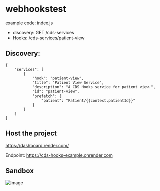 # webhookstest

example code: index.js
- discovery: GET /cds-services
- Hooks: /cds-services/patient-view

## Discovery:
```
{
    "services": [
        {
            "hook": "patient-view",
            "title": "Patient View Service",
            "description": "A CDS Hooks service for patient view.",
            "id": "patient-view",
            "prefetch": {
                "patient": "Patient/{{context.patientId}}"
            }
        }
    ]
}
```
## Host the project
https://dashboard.render.com/

Endpoint: https://cds-hooks-example.onrender.com

## Sandbox
![image](https://github.com/aikawa294224612/webhookstest/assets/39365400/229306de-5e5b-41a7-a1f7-e6c4e1011cc8)
